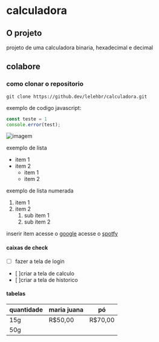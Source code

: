 # calculadora

## O projeto
projeto de uma calculadora binaria, hexadecimal e decimal 

## colabore

### como clonar o repositorio 

```
git clone https://github.dev/lelehbr/calculadora.git
```
exemplo de codigo javascript:

```javascript
const teste = 1
console.error(test);
```

![imagem](https://www.greenme.com.br/wp-content/uploads/2021/05/lagartixa-estimacao.jpg)

exemplo de lista 
- item 1 
- item 2    
    - item 1
    - item 2 

exemplo de lista numerada 
1. item 1 
2. item 2 
    1. sub  item 1 
    2. sub item 2 

inserir item 
acesse o [google](https://google.com/)
acesse o [spotfy](https://spotfy.com/)

#### caixas de check 

- [ ] fazer a tela de login 
- [ ]criar a tela de calculo 
- [ ]criar a tela de historico 

#### tabelas 
| quantidade | maria juana    | pó      |
| ---------- | -------------- | --------|
|15g         | R$50,00        |R$70,00  |
|50g         |   |